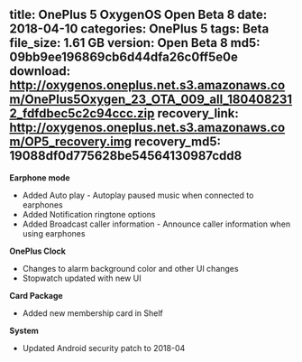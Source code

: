 title: OnePlus 5 OxygenOS Open Beta 8
date: 2018-04-10
categories: OnePlus 5
tags: Beta
file_size: 1.61 GB
version: Open Beta 8
md5: 09bb9ee196869cb6d44dfa26c0ff5e0e
download: http://oxygenos.oneplus.net.s3.amazonaws.com/OnePlus5Oxygen_23_OTA_009_all_1804082312_fdfdbec5c2c94ccc.zip
recovery_link: http://oxygenos.oneplus.net.s3.amazonaws.com/OP5_recovery.img
recovery_md5: 19088df0d775628be54564130987cdd8
---
**Earphone mode**
* Added Auto play - Autoplay paused music when connected to earphones
* Added Notification ringtone options
* Added Broadcast caller information - Announce caller information when using earphones
 
**OnePlus Clock**
* Changes to alarm background color and other UI changes
* Stopwatch updated with new UI
 
**Card Package**
* Added new membership card in Shelf 
 
**System**
* Updated Android security patch to 2018-04
